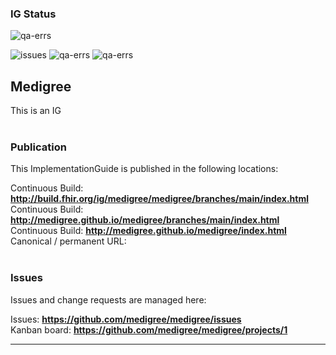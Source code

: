 <!--badges-->
### IG Status
![qa-errs](https://img.shields.io/github/workflow/status/medigree/mpd/ig-build?label=Build%20status)

![issues](https://img.shields.io/github/issues/medigree/mpd)
![qa-errs](https://img.shields.io/endpoint?url=https://raw.githubusercontent.com/medigree/mpd/master/status/qa-errs.json)
![qa-errs](https://img.shields.io/endpoint?url=https://raw.githubusercontent.com/medigree/mpd/master/status/qa-warns.json)

<!--/badges-->

Medigree
---
This is an IG
<br> </br>
###
### Publication
This ImplementationGuide is published in the following locations:

Continuous Build: __http://build.fhir.org/ig/medigree/medigree/branches/main/index.html__  
Continuous Build: __http://medigree.github.io/medigree/branches/main/index.html__  
Continuous Build: __http://medigree.github.io/medigree/index.html__  
Canonical / permanent URL: 
<br> </br>

### Issues
Issues and change requests are managed here:  

Issues:  __https://github.com/medigree/medigree/issues__  
Kanban board:  __https://github.com/medigree/medigree/projects/1__  

---



